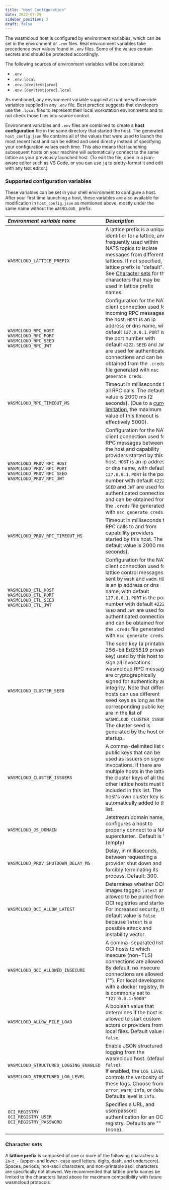 ```yaml
---
title: "Host Configuration"
date: 2022-07-29
sidebar_position: 3
draft: false
---
```


The wasmcloud host is configured by environment variables, which can be set in the environment or `.env` files.
Real environment variables take precedence over values found in `.env` files.
Some of the values contain secrets and should be protected accordingly.

The following sources of environment variables will be considered:

- `.env`
- `.env.local`
- `.env.[dev|test|prod]`
- `.env.[dev|test|prod].local`

As mentioned, any environment variable supplied at runtime will override variables supplied in any `.env` file. Best practice suggests that developers use the `.local` files to represent their local workstation environments and to not check those files into source control.

Environment variables and `.env` files are combined to create a **host configuration** file in the same directory that started the host. The generated `host_config.json` file contains all of the values that were used to launch the most recent host and can be edited and used directly instead of specifying your configuration values each time. This also means that launching subsequent hosts on your machine will automatically connect to the same lattice as your previously launched host.
(To edit the file, open in a json-aware editor such as VS Code, or you can use `jq` to pretty-format it and edit with any text editor.)

### Supported configuration variables

These variables can be set in your shell environment to configure a host. After your first time launching a host, these variables are also available for modification in `host_config.json` as mentioned above, mostly under the same name without the `WASMCLOUD_` prefix.

| _Environment variable name_                                                                                        | _Description_                                                                                                                                                                                                                                                                                                                                                                                |
| :----------------------------------------------------------------------------------------------------------------- | :------------------------------------------------------------------------------------------------------------------------------------------------------------------------------------------------------------------------------------------------------------------------------------------------------------------------------------------------------------------------------------------- |
| `WASMCLOUD_LATTICE_PREFIX`                                                                                         | A lattice prefix is a unique identifier for a lattice, and is frequently used within NATS topics to isolate messages from different lattices. If not specified, the lattice prefix is "default". See [Character sets](../lattice-protocols/prefix/#character-sets) for the characters that may be used in lattice prefix names.                                                              |
| `WASMCLOUD_RPC_HOST`<br/>`WASMCLOUD_RPC_PORT`<br/>`WASMCLOUD_RPC_SEED`<br/>`WASMCLOUD_RPC_JWT`                     | Configuration for the NATS client connection used for incoming RPC messages to the host. `HOST` is an ip address or dns name, with default `127.0.0.1`. `PORT` is the port number with default `4222`. `SEED` and `JWT` are used for authenticated connections and can be obtained from the `.creds` file generated with `nsc generate creds`.                                               |
| `WASMCLOUD_RPC_TIMEOUT_MS`                                                                                         | Timeout in milliseconds for all RPC calls. The default value is 2000 ms (2 seconds). (Due to a [current limitation](https://github.com/wasmCloud/wasmcloud-otp/issues/397), the maximum value of this timeout is effectively 5000).                                                                                                                                                          |
| `WASMCLOUD_PROV_RPC_HOST`<br/>`WASMCLOUD_PROV_RPC_PORT`<br/>`WASMCLOUD_PROV_RPC_SEED`<br/>`WASMCLOUD_PROV_RPC_JWT` | Configuration for the NATS client connection used for RPC messages between the host and capability providers started by this host. `HOST` is an ip address or dns name, with default `127.0.0.1`. `PORT` is the port number with default `4222`. `SEED` and `JWT` are used for authenticated connections and can be obtained from the `.creds` file generated with `nsc generate creds`.     |
| `WASMCLOUD_PROV_RPC_TIMEOUT_MS`                                                                                    | Timeout in milliseconds for RPC calls to and from capabillity providers started by this host. The default value is 2000 ms (2 seconds).                                                                                                                                                                                                                                                      |
| `WASMCLOUD_CTL_HOST`<br/>`WASMCLOUD_CTL_PORT`<br/>`WASMCLOUD_CTL_SEED`<br/>`WASMCLOUD_CTL_JWT`                     | Configuration for the NATS client connection used for lattice control messages sent by `wash` and `wadm`. `HOST` is an ip address or dns name, with default `127.0.0.1`. `PORT` is the port number with default `4222`. `SEED` and `JWT` are used for authenticated connections and can be obtained from the `.creds` file generated with `nsc generate creds`.                              |
| `WASMCLOUD_CLUSTER_SEED`                                                                                           | The seed key (a printable 256-bit Ed25519 private key) used by this host to sign all invocations. wasmcloud RPC messages are cryptographically signed for authenticity and integrity. Note that different hosts can use different seed keys as long as their corresponding public keys are in the list of `WASMCLOUD_CLUSTER_ISSUERS`. The cluster seed is generated by the host on startup. |
| `WASMCLOUD_CLUSTER_ISSUERS`                                                                                        | A comma-delimited list of public keys that can be used as issuers on signed invocations. If there are multiple hosts in the lattice, the cluster keys of all the other lattice hosts must be included in this list. The host's own cluster key is automatically added to this list.                                                                                                          |
| `WASMCLOUD_JS_DOMAIN`                                                                                              | Jetstream domain name, configures a host to properly connect to a NATS supercluster.. Default is "" (empty)                                                                                                                                                                                                                                                                                  |
| `WASMCLOUD_PROV_SHUTDOWN_DELAY_MS`                                                                                 | Delay, in milliseconds, between requesting a provider shut down and forcibly terminating its process. Default: 300.                                                                                                                                                                                                                                                                          |
| `WASMCLOUD_OCI_ALLOW_LATEST`                                                                                       | Determines whether OCI images tagged `latest` are allowed to be pulled from OCI registries and started. For increased security, the default value is `false` because `latest` is a possible attack and instability vector.                                                                                                                                                                   |
| `WASMCLOUD_OCI_ALLOWED_INSECURE`                                                                                   | A comma-separated list of OCI hosts to which insecure (non-TLS) connections are allowed. By default, no insecure connections are allowed (""). For local development with a docker registry, this is commonly set to `"127.0.0.1:5000"`                                                                                                                                                      |
| `WASMCLOUD_ALLOW_FILE_LOAD`                                                                                   | A boolean value that determines if the host is allowed to start custom actors or providers from local files. Default value is `false`.                                                                                                                                                     |
| `WASMCLOUD_STRUCTURED_LOGGING_ENABLED` <br/><br/> `WASMCLOUD_STRUCTURED_LOG_LEVEL`                                 | Enable JSON structured logging from the wasmcloud host. (default `false`). <br/>If enabled, the `LOG_LEVEL` controls the verbosity of these logs. Choose from `error`, `warn`, `info`, or `debug`. Defaults level is `info`.                                                                                                                                                                 |
| `OCI_REGISTRY` <br/> `OCI_REGISTRY_USER` <br/> `OCI_REGISTRY_PASSWORD`                                             | Specifies a URL, and user/passord authentication for an OCI registry. Defaults are "" (none).                                                                                                                                                                                                                                                                                                |

### Character sets

A **lattice prefix** is composed of one or more of the following characters: `A-Za-z_-` (upper- and lower- case ascii letters, digits, dash, and underscore). Spaces, periods, non-ascii characters, and non-printable ascii characters are specifically not allowed.
We recommended that lattice prefix names be limited to the characters listed above for maximum compatibility with future wasmcloud protocols.
